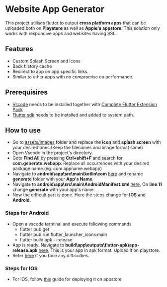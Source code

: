 # Website App Generator

This project utilises flutter to output **cross platform apps** that can be uploaded both on **Playstore** as well as **Apple's appstore**. This solution only works with respondive apps and websites having SSL.

## Features

* Custom Splash Screen and Icons
* Back history cache
* Redirect to app on app specific links.
* Similar to other apps with no compromise on performance.

## Prerequisires

* [Vscode](https://code.visualstudio.com/download) needs to be installed together with [Complete Flutter Extension Pack](https://marketplace.visualstudio.com/items?itemName=GulajavaMinistudio.complete-flutter-extension-pack)
* [Flutter sdk](https://flutter.dev/docs/get-started/install) needs to be installed and added to system path.

## How to use

* Go to [assets/images](./assets/images/) folder and replace the **icon** and **splash screen** with your desired ones.(Keep the filenames and image format same)
* Open Vscode in the project's directory.
* Goto **Find All** by pressing **Ctrl+shift+F** and search for **com.generate.webapp**. Replace all occurrences with your desired package name.(eg. com.appname.webapp)
* Navigate to **android\app\src\main\kotlin\com** [here](./android/app/src/main/kotlin/com/) and rename **generate** folder with your **App's Name**.
* Navigate to **android\app\src\main\AndroidManifest.xml** [here](./android/app/src/main/AndroidManifest.xml), On **line 11** change **generate** with your app's name.
* Now the difficult part is done. Here the steps change for **IOS** and **Android**.

### **Steps for Android**

* Open a vscode terminal and execute following commands
  * flutter pub get
  * flutter pub run flutter_launcher_icons:main
  * flutter build apk --release
* App is ready. Navigate to **build\app\outputs\flutter-apk\app-release.apk** [here](./build/app/outputs/flutter-apk/app-release.apk), This is your app in apk format. Upload it on playstore.
* Refer [here](https://flutter.dev/docs/deployment/android) if you face any difficulties.

### **Steps for IOS**

* For IOS, follow [this](https://flutter.dev/docs/deployment/ios) guide for deploying it on appstore
